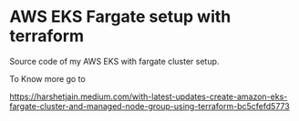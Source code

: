 # AWS EKS Fargate setup with terraform

Source code of my AWS EKS with fargate cluster setup.

To Know more go to

https://harshetjain.medium.com/with-latest-updates-create-amazon-eks-fargate-cluster-and-managed-node-group-using-terraform-bc5cfefd5773
